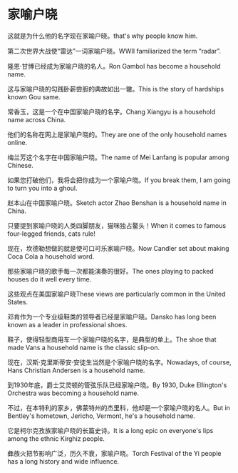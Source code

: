 # 家喻户晓

<p><span class="chinese">这就是为什么他的名字现在家喻户晓。</span><span class="english">that's why people know him.</span></p>

<p><span class="chinese">第二次世界大战使“雷达”一词家喻户晓。</span><span class="english">WWⅡ familiarized the term “radar”.</span></p>

<p><span class="chinese">隆恩·甘博已经成为家喻户晓的名人。</span><span class="english">Ron Gambol has become a household name.</span></p>

<p><span class="chinese">这与家喻户晓的勾践卧薪尝胆的典故如出一辙。</span><span class="english">This is the story of hardships known Gou same.</span></p>

<p><span class="chinese">常香玉，这是一个在中国家喻户晓的名字。</span><span class="english">Chang Xiangyu is a household name across China.</span></p>

<p><span class="chinese">他们的名称在网上是家喻户晓的。</span><span class="english">They are one of the only household names online.</span></p>

<p><span class="chinese">梅兰芳这个名字在中国家喻户晓。</span><span class="english">The name of Mei Lanfang is popular among Chinese.</span></p>

<p><span class="chinese">如果您打破他们，我将会把你成为一个家喻户晓。</span><span class="english">If you break them, I am going to turn you into a ghoul.</span></p>

<p><span class="chinese">赵本山在中国家喻户晓。</span><span class="english">Sketch actor Zhao Benshan is a household name in China.</span></p>

<p><span class="chinese">只要提到家喻户晓的人类四脚朋友，猫咪独占鳌头！</span><span class="english">When it comes to famous four-legged friends, cats rule!</span></p>

<p><span class="chinese">现在，坎德勒想做的就是使可口可乐家喻户晓。</span><span class="english">Now Candler set about making Coca Cola a household word.</span></p>

<p><span class="chinese">那些家喻户晓的歌手每一次都能演奏的很好。</span><span class="english">The ones playing to packed houses do it well every time.</span></p>

<p><span class="chinese">这些观点在美国家喻户晓</span><span class="english">These views are particularly common in the United States.</span></p>

<p><span class="chinese">邓肯作为一个专业级鞋类的领导者已经是家喻户晓。</span><span class="english">Dansko has long been known as a leader in professional shoes.</span></p>

<p><span class="chinese">鞋子，使得轻型商用车一个家喻户晓的名字，是典型的单上。</span><span class="english">The shoe that made Vans a household name is the classic slip-on.</span></p>

<p><span class="chinese">现在，汉斯·克里斯蒂安·安徒生当然是个家喻户晓的名字。</span><span class="english">Nowadays, of course, Hans Christian Andersen is a household name.</span></p>

<p><span class="chinese">到1930年底，爵士艾灵顿的管弦乐队已经家喻户晓。</span><span class="english">By 1930, Duke Ellington's Orchestra was becoming a household name.</span></p>

<p><span class="chinese">不过，在本特利的家乡，佛蒙特州的杰里科，他却是一个家喻户晓的名人。</span><span class="english">But in Bentley's hometown, Jericho, Vermont, he's a household name.</span></p>

<p><span class="chinese">它是柯尔克孜族家喻户晓的长篇史诗。</span><span class="english">It is a long epic on everyone's lips among the ethnic Kirghiz people.</span></p>

<p><span class="chinese">彝族火把节影响广泛，历久不衰，家喻户晓。</span><span class="english">Torch Festival of the Yi people has a long history and wide influence.</span></p>

